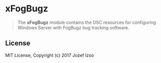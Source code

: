 # xFogBugz

> The **xFogBugz** module contains the DSC resources for configuring Windows Server with FogBugz bug tracking software.

## License

MIT License, Copyright (c) 2017 Jozef Izso

